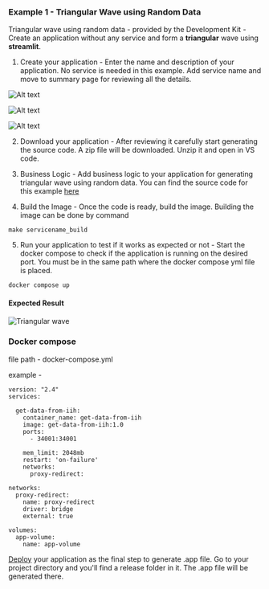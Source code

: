 ### Example 1 - Triangular Wave using Random Data

Triangular wave using random data - provided by the Development Kit - Create an application without any service and form a **triangular** wave using **streamlit**.

1. Create your application - Enter the name and description of your application. No service is needed in this example. Add service name and move to summary page for reviewing all the details.

![Alt text](../assets/Examples/01-Example/image-1.png)

![Alt text](../assets/Examples/01-Example/image-2.png)

![Alt text](../assets/Examples/01-Example/image-3.png)

2. Download your application - After reviewing it carefully start generating the source code. A zip file will be downloaded. Unzip it and open in VS code.

3. Business Logic - Add business logic to your application for generating triangular wave using random data.
You can find the source code for this example [here](../source-code/01-Example.md)

4. Build the Image - Once the code is ready, build the image. Building the image can be done by command

```
make servicename_build
```
5. Run your application to test if it works as expected or not - Start the docker compose to check if the application is running on the desired port. You must be in the same path where the docker compose yml file is placed.

```
docker compose up
```

#### Expected Result 

 ![Triangular wave ](../assets/Examples/01-Example/image.png)


### Docker compose 
file path - docker-compose.yml

example - 

```
version: "2.4"
services:
  
  get-data-from-iih:
    container_name: get-data-from-iih
    image: get-data-from-iih:1.0
    ports:
      - 34001:34001
  
    mem_limit: 2048mb
    restart: 'on-failure'
    networks:
      proxy-redirect:
  
networks:                                                                                     
  proxy-redirect:
    name: proxy-redirect
    driver: bridge
    external: true

volumes:
  app-volume:
    name: app-volume

```

[Deploy](../Workflows/03-Deploy-Workflow.md) your application as the final step to generate .app file.
Go to your project directory and you'll find a release folder in it. The .app file will be generated there.


